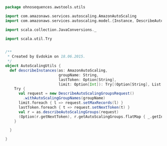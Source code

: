 
```scala
package ohnosequences.awstools.utils

import com.amazonaws.services.autoscaling.AmazonAutoScaling
import com.amazonaws.services.autoscaling.model.{Instance, DescribeAutoScalingGroupsRequest}

import scala.collection.JavaConversions._

import scala.util.Try


/**
 * Created by Evdokim on 18.06.2015.
 */
object AutoScalingUtils {
  def describeInstances(as: AmazonAutoScaling,
                        groupName: String,
                        lastToken: Option[String],
                        limit: Option[Int]): Try[(Option[String], List[Instance])] = {
    Try {
      val request = new DescribeAutoScalingGroupsRequest()
        .withAutoScalingGroupNames(groupName)
      limit.foreach { l => request.setMaxRecords(l) }
      lastToken.foreach { t => request.setNextToken(t) }
      val r = as.describeAutoScalingGroups(request)
      (Option(r.getNextToken), r.getAutoScalingGroups.flatMap { _.getInstances}.toList)
    }

  }

}

```




[main/scala/ohnosequences/awstools/autoscaling/AutoScaling.scala]: ../autoscaling/AutoScaling.scala.md
[main/scala/ohnosequences/awstools/autoscaling/AutoScalingGroup.scala]: ../autoscaling/AutoScalingGroup.scala.md
[main/scala/ohnosequences/awstools/AWSClients.scala]: ../AWSClients.scala.md
[main/scala/ohnosequences/awstools/dynamodb/DynamoDBUtils.scala]: ../dynamodb/DynamoDBUtils.scala.md
[main/scala/ohnosequences/awstools/ec2/EC2.scala]: ../ec2/EC2.scala.md
[main/scala/ohnosequences/awstools/ec2/Filters.scala]: ../ec2/Filters.scala.md
[main/scala/ohnosequences/awstools/ec2/InstanceType.scala]: ../ec2/InstanceType.scala.md
[main/scala/ohnosequences/awstools/ec2/Utils.scala]: ../ec2/Utils.scala.md
[main/scala/ohnosequences/awstools/regions/Region.scala]: ../regions/Region.scala.md
[main/scala/ohnosequences/awstools/s3/S3.scala]: ../s3/S3.scala.md
[main/scala/ohnosequences/awstools/sns/SNS.scala]: ../sns/SNS.scala.md
[main/scala/ohnosequences/awstools/sns/Topic.scala]: ../sns/Topic.scala.md
[main/scala/ohnosequences/awstools/sqs/Queue.scala]: ../sqs/Queue.scala.md
[main/scala/ohnosequences/awstools/sqs/SQS.scala]: ../sqs/SQS.scala.md
[main/scala/ohnosequences/awstools/utils/AutoScalingUtils.scala]: AutoScalingUtils.scala.md
[main/scala/ohnosequences/awstools/utils/DynamoDBUtils.scala]: DynamoDBUtils.scala.md
[main/scala/ohnosequences/awstools/utils/SQSUtils.scala]: SQSUtils.scala.md
[main/scala/ohnosequences/benchmark/Benchmark.scala]: ../../benchmark/Benchmark.scala.md
[main/scala/ohnosequences/logging/Logger.scala]: ../../logging/Logger.scala.md
[main/scala/ohnosequences/logging/S3Logger.scala]: ../../logging/S3Logger.scala.md
[test/scala/ohnosequences/awstools/AWSClients.scala]: ../../../../../test/scala/ohnosequences/awstools/AWSClients.scala.md
[test/scala/ohnosequences/awstools/EC2Tests.scala]: ../../../../../test/scala/ohnosequences/awstools/EC2Tests.scala.md
[test/scala/ohnosequences/awstools/RegionTests.scala]: ../../../../../test/scala/ohnosequences/awstools/RegionTests.scala.md
[test/scala/ohnosequences/awstools/S3Tests.scala]: ../../../../../test/scala/ohnosequences/awstools/S3Tests.scala.md
[test/scala/ohnosequences/awstools/SQSTests.scala]: ../../../../../test/scala/ohnosequences/awstools/SQSTests.scala.md